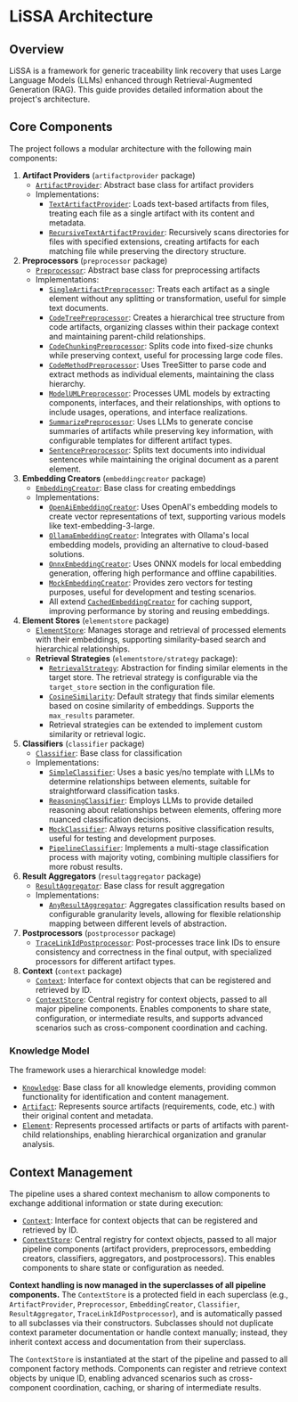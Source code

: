 # LiSSA Architecture

## Overview

LiSSA is a framework for generic traceability link recovery that uses Large Language Models (LLMs) enhanced through Retrieval-Augmented Generation (RAG). This guide provides detailed information about the project's architecture.

## Core Components

The project follows a modular architecture with the following main components:

1. **Artifact Providers** (`artifactprovider` package)
   - [`ArtifactProvider`](../src/main/java/edu/kit/kastel/sdq/lissa/ratlr/artifactprovider/ArtifactProvider.java): Abstract base class for artifact providers
   - Implementations:
     - [`TextArtifactProvider`](../src/main/java/edu/kit/kastel/sdq/lissa/ratlr/artifactprovider/TextArtifactProvider.java): Loads text-based artifacts from files, treating each file as a single artifact with its content and metadata.
     - [`RecursiveTextArtifactProvider`](../src/main/java/edu/kit/kastel/sdq/lissa/ratlr/artifactprovider/RecursiveTextArtifactProvider.java): Recursively scans directories for files with specified extensions, creating artifacts for each matching file while preserving the directory structure.
2. **Preprocessors** (`preprocessor` package)
   - [`Preprocessor`](../src/main/java/edu/kit/kastel/sdq/lissa/ratlr/preprocessor/Preprocessor.java): Abstract base class for preprocessing artifacts
   - Implementations:
     - [`SingleArtifactPreprocessor`](../src/main/java/edu/kit/kastel/sdq/lissa/ratlr/preprocessor/SingleArtifactPreprocessor.java): Treats each artifact as a single element without any splitting or transformation, useful for simple text documents.
     - [`CodeTreePreprocessor`](../src/main/java/edu/kit/kastel/sdq/lissa/ratlr/preprocessor/CodeTreePreprocessor.java): Creates a hierarchical tree structure from code artifacts, organizing classes within their package context and maintaining parent-child relationships.
     - [`CodeChunkingPreprocessor`](../src/main/java/edu/kit/kastel/sdq/lissa/ratlr/preprocessor/CodeChunkingPreprocessor.java): Splits code into fixed-size chunks while preserving context, useful for processing large code files.
     - [`CodeMethodPreprocessor`](../src/main/java/edu/kit/kastel/sdq/lissa/ratlr/preprocessor/CodeMethodPreprocessor.java): Uses TreeSitter to parse code and extract methods as individual elements, maintaining the class hierarchy.
     - [`ModelUMLPreprocessor`](../src/main/java/edu/kit/kastel/sdq/lissa/ratlr/preprocessor/ModelUMLPreprocessor.java): Processes UML models by extracting components, interfaces, and their relationships, with options to include usages, operations, and interface realizations.
     - [`SummarizePreprocessor`](../src/main/java/edu/kit/kastel/sdq/lissa/ratlr/preprocessor/SummarizePreprocessor.java): Uses LLMs to generate concise summaries of artifacts while preserving key information, with configurable templates for different artifact types.
     - [`SentencePreprocessor`](../src/main/java/edu/kit/kastel/sdq/lissa/ratlr/preprocessor/SentencePreprocessor.java): Splits text documents into individual sentences while maintaining the original document as a parent element.
3. **Embedding Creators** (`embeddingcreator` package)
   - [`EmbeddingCreator`](../src/main/java/edu/kit/kastel/sdq/lissa/ratlr/embeddingcreator/EmbeddingCreator.java): Base class for creating embeddings
   - Implementations:
     - [`OpenAiEmbeddingCreator`](../src/main/java/edu/kit/kastel/sdq/lissa/ratlr/embeddingcreator/OpenAiEmbeddingCreator.java): Uses OpenAI's embedding models to create vector representations of text, supporting various models like text-embedding-3-large.
     - [`OllamaEmbeddingCreator`](../src/main/java/edu/kit/kastel/sdq/lissa/ratlr/embeddingcreator/OllamaEmbeddingCreator.java): Integrates with Ollama's local embedding models, providing an alternative to cloud-based solutions.
     - [`OnnxEmbeddingCreator`](../src/main/java/edu/kit/kastel/sdq/lissa/ratlr/embeddingcreator/OnnxEmbeddingCreator.java): Uses ONNX models for local embedding generation, offering high performance and offline capabilities.
     - [`MockEmbeddingCreator`](../src/main/java/edu/kit/kastel/sdq/lissa/ratlr/embeddingcreator/MockEmbeddingCreator.java): Provides zero vectors for testing purposes, useful for development and testing scenarios.
     - All extend [`CachedEmbeddingCreator`](../src/main/java/edu/kit/kastel/sdq/lissa/ratlr/embeddingcreator/CachedEmbeddingCreator.java) for caching support, improving performance by storing and reusing embeddings.
4. **Element Stores** (`elementstore` package)
   - [`ElementStore`](../src/main/java/edu/kit/kastel/sdq/lissa/ratlr/elementstore/ElementStore.java): Manages storage and retrieval of processed elements with their embeddings, supporting similarity-based search and hierarchical relationships.
   - **Retrieval Strategies** (`elementstore/strategy` package):
     - [`RetrievalStrategy`](../src/main/java/edu/kit/kastel/sdq/lissa/ratlr/elementstore/strategy/RetrievalStrategy.java): Abstraction for finding similar elements in the target store. The retrieval strategy is configurable via the `target_store` section in the configuration file.
     - [`CosineSimilarity`](../src/main/java/edu/kit/kastel/sdq/lissa/ratlr/elementstore/strategy/CosineSimilarity.java): Default strategy that finds similar elements based on cosine similarity of embeddings. Supports the `max_results` parameter.
     - Retrieval strategies can be extended to implement custom similarity or retrieval logic.
5. **Classifiers** (`classifier` package)
   - [`Classifier`](../src/main/java/edu/kit/kastel/sdq/lissa/ratlr/classifier/Classifier.java): Base class for classification
   - Implementations:
     - [`SimpleClassifier`](../src/main/java/edu/kit/kastel/sdq/lissa/ratlr/classifier/SimpleClassifier.java): Uses a basic yes/no template with LLMs to determine relationships between elements, suitable for straightforward classification tasks.
     - [`ReasoningClassifier`](../src/main/java/edu/kit/kastel/sdq/lissa/ratlr/classifier/ReasoningClassifier.java): Employs LLMs to provide detailed reasoning about relationships between elements, offering more nuanced classification decisions.
     - [`MockClassifier`](../src/main/java/edu/kit/kastel/sdq/lissa/ratlr/classifier/MockClassifier.java): Always returns positive classification results, useful for testing and development purposes.
     - [`PipelineClassifier`](../src/main/java/edu/kit/kastel/sdq/lissa/ratlr/classifier/PipelineClassifier.java): Implements a multi-stage classification process with majority voting, combining multiple classifiers for more robust results.
6. **Result Aggregators** (`resultaggregator` package)
   - [`ResultAggregator`](../src/main/java/edu/kit/kastel/sdq/lissa/ratlr/resultaggregator/ResultAggregator.java): Base class for result aggregation
   - Implementations:
     - [`AnyResultAggregator`](../src/main/java/edu/kit/kastel/sdq/lissa/ratlr/resultaggregator/AnyResultAggregator.java): Aggregates classification results based on configurable granularity levels, allowing for flexible relationship mapping between different levels of abstraction.
7. **Postprocessors** (`postprocessor` package)
   - [`TraceLinkIdPostprocessor`](../src/main/java/edu/kit/kastel/sdq/lissa/ratlr/postprocessor/TraceLinkIdPostprocessor.java): Post-processes trace link IDs to ensure consistency and correctness in the final output, with specialized processors for different artifact types.
8. **Context** (`context` package)
   - [`Context`](../src/main/java/edu/kit/kastel/sdq/lissa/ratlr/context/Context.java): Interface for context objects that can be registered and retrieved by ID.
   - [`ContextStore`](../src/main/java/edu/kit/kastel/sdq/lissa/ratlr/context/ContextStore.java): Central registry for context objects, passed to all major pipeline components. Enables components to share state, configuration, or intermediate results, and supports advanced scenarios such as cross-component coordination and caching.

### Knowledge Model

The framework uses a hierarchical knowledge model:
- [`Knowledge`](../src/main/java/edu/kit/kastel/sdq/lissa/ratlr/knowledge/Knowledge.java): Base class for all knowledge elements, providing common functionality for identification and content management.
- [`Artifact`](../src/main/java/edu/kit/kastel/sdq/lissa/ratlr/knowledge/Artifact.java): Represents source artifacts (requirements, code, etc.) with their original content and metadata.
- [`Element`](../src/main/java/edu/kit/kastel/sdq/lissa/ratlr/knowledge/Element.java): Represents processed artifacts or parts of artifacts with parent-child relationships, enabling hierarchical organization and granular analysis.

## Context Management

The pipeline uses a shared context mechanism to allow components to exchange additional information or state during execution:

- [`Context`](../src/main/java/edu/kit/kastel/sdq/lissa/ratlr/context/Context.java): Interface for context objects that can be registered and retrieved by ID.
- [`ContextStore`](../src/main/java/edu/kit/kastel/sdq/lissa/ratlr/context/ContextStore.java): Central registry for context objects, passed to all major pipeline components (artifact providers, preprocessors, embedding creators, classifiers, aggregators, and postprocessors). This enables components to share state or configuration as needed.

**Context handling is now managed in the superclasses of all pipeline components.** The `ContextStore` is a protected field in each superclass (e.g., `ArtifactProvider`, `Preprocessor`, `EmbeddingCreator`, `Classifier`, `ResultAggregator`, `TraceLinkIdPostprocessor`), and is automatically passed to all subclasses via their constructors. Subclasses should not duplicate context parameter documentation or handle context manually; instead, they inherit context access and documentation from their superclass.

The `ContextStore` is instantiated at the start of the pipeline and passed to all component factory methods. Components can register and retrieve context objects by unique ID, enabling advanced scenarios such as cross-component coordination, caching, or sharing of intermediate results.
